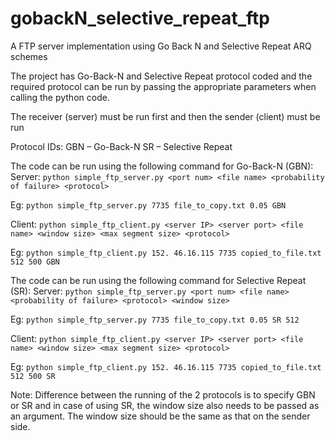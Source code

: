 # gobackN_selective_repeat_ftp
A FTP server implementation using Go Back N and Selective Repeat ARQ schemes

The project has Go-Back-N and Selective Repeat protocol coded and the required protocol can be run by passing the appropriate parameters when calling the python code.

The receiver (server) must be run first and then the sender (client) must be run

Protocol IDs:
GBN – Go-Back-N
SR – Selective Repeat

The code can be run using the following command for Go-Back-N (GBN):
Server: 
`python simple_ftp_server.py <port num> <file name> <probability of failure> <protocol> `

Eg: `python simple_ftp_server.py 7735 file_to_copy.txt 0.05 GBN`

Client: 
`python simple_ftp_client.py <server IP> <server port> <file name> <window size> <max segment size> <protocol>`

Eg: `python simple_ftp_client.py 152. 46.16.115 7735 copied_to_file.txt 512 500 GBN`

The code can be run using the following command for Selective Repeat (SR):
Server: 
`python simple_ftp_server.py <port num> <file name> <probability of failure> <protocol> <window size>`

Eg: `python simple_ftp_server.py 7735 file_to_copy.txt 0.05 SR 512`

Client: 
`python simple_ftp_client.py <server IP> <server port> <file name> <window size> <max segment size> <protocol>`

Eg: `python simple_ftp_client.py 152. 46.16.115 7735 copied_to_file.txt 512 500 SR`


Note:
Difference between the running of the 2 protocols is to specify GBN or SR and in case of using SR, the window size also needs to be passed as an argument. The window size should be the same as that on the sender side.

